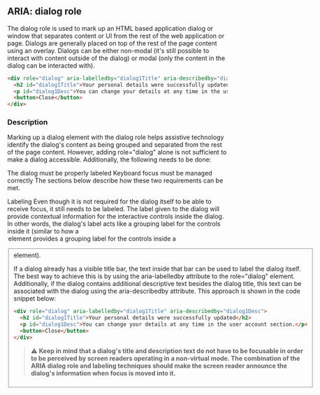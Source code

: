 ## ARIA: dialog role

The dialog role is used to mark up an HTML based application dialog or window that separates content or UI from the rest of the web application or page. Dialogs are generally placed on top of the rest of the page content using an overlay. Dialogs can be either non-modal (it's still possible to interact with content outside of the dialog) or modal (only the content in the dialog can be interacted with).

```html
<div role="dialog" aria-labelledby="dialog1Title" aria-describedby="dialog1Desc">
  <h2 id="dialog1Title">Your personal details were successfully updated</h2>
  <p id="dialog1Desc">You can change your details at any time in the user account section.</p>
  <button>Close</button>
</div>
```
### Description

Marking up a dialog element with the dialog role helps assistive technology identify the dialog's content as being grouped and separated from the rest of the page content. However, adding role="dialog" alone is not sufficient to make a dialog accessible. Additionally, the following needs to be done:

The dialog must be properly labeled
Keyboard focus must be managed correctly 
The sections below describe how these two requirements can be met.

Labeling
Even though it is not required for the dialog itself to be able to receive focus, it still needs to be labeled. The label given to the dialog will provide contextual information for the interactive controls inside the dialog. In other words, the dialog's label acts like a grouping label for the controls inside it (similar to how a <legend> element provides a grouping label for the controls inside a <fieldset> element).

If a dialog already has a visible title bar, the text inside that bar can be used to label the dialog itself. The best way to achieve this is by using the aria-labelledby attribute to the role="dialog" element. Additionally, if the dialog contains additional descriptive text besides the dialog title, this text can be associated with the dialog using the aria-describedby attribute. This approach is shown in the code snippet below:
 
```html
<div role="dialog" aria-labelledby="dialog1Title" aria-describedby="dialog1Desc">
  <h2 id="dialog1Title">Your personal details were successfully updated</h2>
  <p id="dialog1Desc">You can change your details at any time in the user account section.</p>
  <button>Close</button>
</div>
 ```

> :warning: **Keep in mind that a dialog's title and description text do not have to be focusable in order to be perceived by screen readers operating in a non-virtual mode. The combination of the ARIA dialog role and labeling techniques should make the screen reader announce the dialog's information when focus is moved into it.**

